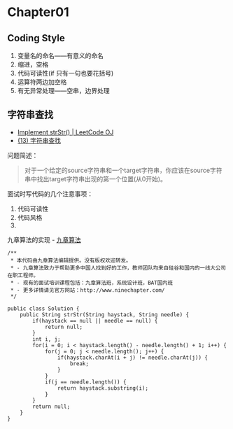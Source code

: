 # Chapter01

## Coding Style

1. 变量名的命名——有意义的命名
2. 缩进，空格
3. 代码可读性(if 只有一句也要花括号)
4. 运算符两边加空格
5. 有无异常处理——空串，边界处理


## 字符串查找

- [Implement strStr() | LeetCode OJ](https://leetcode.com/problems/implement-strstr/)
- [(13) 字符串查找](http://lintcode.com/zh-cn/problem/strstr/)

问题简述：

> 对于一个给定的source字符串和一个target字符串，你应该在source字符串中找出target字符串出现的第一个位置(从0开始)。

面试时写代码的几个注意事项：

1. 代码可读性
2. 代码风格
3. 

九章算法的实现 - [九章算法](http://www.ninechapter.com//solutions/implement-strstr/)

```
/**
 * 本代码由九章算法编辑提供。没有版权欢迎转发。
 * - 九章算法致力于帮助更多中国人找到好的工作，教师团队均来自硅谷和国内的一线大公司在职工程师。
 * - 现有的面试培训课程包括：九章算法班，系统设计班，BAT国内班
 * - 更多详情请见官方网站：http://www.ninechapter.com/
 */

public class Solution {
    public String strStr(String haystack, String needle) {
        if(haystack == null || needle == null) {
            return null;
        }
        int i, j;
        for(i = 0; i < haystack.length() - needle.length() + 1; i++) {
            for(j = 0; j < needle.length(); j++) {
                if(haystack.charAt(i + j) != needle.charAt(j)) {
                    break;
                }
            }
            if(j == needle.length()) {
                return haystack.substring(i);
            }
        }
        return null;
    }
}
```